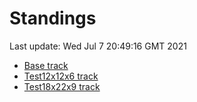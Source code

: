 # Standings

Last update: Wed Jul  7 20:49:16 GMT 2021

* [Base track](comps/Base/2021-07-07/standings.md)
* [Test12x12x6 track](comps/Test12x12x6/2021-07-07/standings.md)
* [Test18x22x9 track](comps/Test18x22x9/2021-07-07/standings.md)
